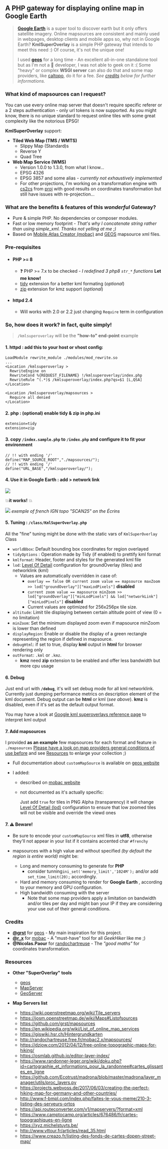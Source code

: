 

## A PHP gateway for displaying online map in Google Earth  

> **[Google Earth](https://www.google.com/intl/fr/earth/versions/)** is a super tool to discover earth but it only offers satellite imagery. 
>Online mapsources are consistent and mainly used in webpages, desktop clients and mobile apps so, why not in Google Earth?
> **KmlSuperOverlay** is a simple PHP gateway that intends to meet this need :) Of course, it's not the unique one!
>
> I used **[geos](https://github.com/grst/geos)** for a long time - An excellent all-in-one standalone tool but as I'm not a :snake: developer, I was not able to geek on it :(
> Some "heavy" or complex **WSGI server** can also do that and some map providers, like [caltopo](https://training.caltopo.com/all_users/import-export/earth#super), do it for a fee.
> *See [credits](#credits) below for further informations.*

### What kind of mapsources can I request?

You can use every online map server that doesn't require specific referer or a 2 steps authentication - only url tokens is now supported.
As you might know, there is no unique standard to request online tiles with some great complexity like the notorious EPSG!

**KmlSuperOverlay** support:

- **Tiled Web Map (TMS / WMTS)**
  - Slippy Map (Standard)s
  - Reverse Y
  - Quad Tree
- **Web Map Service (WMS)** 
  - Version 1.0.0 to 1.3.0, from what I know...
  - EPSG 4326
  - EPSG 3857 and some alias - *currently not exhaustively implemented*
  - For other projections, I'm working on a transformation engine with [cs2cs](https://proj.org/apps/cs2cs.html) from [proj](https://proj.org) with good results on coordinates transformation but still have issues with re-projection...

### What are the benefits & features of this *wonderful* Gateway?

- Pure & simple PHP. No dependencies or composer modules.
- Fast or low memory footprint - *That's why I concatenate string rather than using simple_xml. Thanks not yelling at me ;)*
- Based on [Mobile Atlas Creator (mobac)](https://mobac.sourceforge.io/) and [GEOS](https://github.com/grst/geos) mapsource xml files.

### Pre-requisites

- #### PHP >= 8 

  - :question: PHP >= 7.x  to be checked - *I redefined 3 php8 `str_*` functions* **Let me know!**
  - [tidy](https://www.php.net/manual/fr/book.tidy.php) extension for a better kml formating  (_optional_)
  - [zip](https://www.php.net/manual/fr/book.zip.php) extension for kmz support (_optional_)

- #### httpd 2.4

  - Will works with 2.0 or 2.2 just changing `Require` term in configuration

### So, how does it work? in fact, quite simply!

> `/kmlsuperoverlay` will be the **"how-to" end-point** example

#### 1.  httpd : add this to your host or vhost config:

```
LoadModule rewrite_module ./modules/mod_rewrite.so
...
<Location /kmlsuperoverlay >
  RewriteEngine on
  RewriteCond %{REQUEST_FILENAME} !/kmlsuperoverlay/index.php
  RewriteRule ^(.*)$ /kmlsuperoverlay/index.php?qs=$1 [L,QSA]
</Location>

<Location /kmlsuperoverlay/mapsources >
  Require all denied
</Location>
```

#### 2.  php : (optional) enable tidy & zip  in php.ini

```
extension=tidy
extension=zip
```

#### 3.  copy `/index.sample.php` to `/index.php` and configure it to fit your environment

```
// !! with ending '/'
define("MAP_SOURCE_ROOT","./mapsources/");
// !! with ending '/'
define("URL_BASE","/kmlsuperoverlay/");
```

#### 4. Use it in Google Earth : add > network link

![](./.readme/ge1.png)

:boom:**it works!** :boom:

![](./.readme/ge2.png)
*exemple of french IGN topo "SCAN25" on the Écrins*

#### 5. Tuning : `/class/KmlSuperOverlay.php`

All the "fine" tuning might be done with the static vars of `KmlSuperOverlay` Class

- `worldBbox`: Default bounding box coordinates for region overlayed
- `tidyOptions` : Operation made by Tidy (if enabled) to prettify kml format
- `kmlformat`: Header, footer and styles for the generated kml file
- `lod`: [Level Of Detail](https://developers.google.com/kml/documentation/kmlreference#lod) configuration for groundOverlay (tiles) and networklink (kml)
  - Values are automatically overridden in case of:
    - `overlay == false OR current zoom value == mapsource maxZoom >> lod["groundOverlay"]["maxLodPixels"]` **disabled**
    - `current zoom value == mapsource minZoom >> lod["groundOverlay"]["minLodPixels"] && lod["networkLink"]["minLodPixels"]` **disabled** 
    - Current values are optimized for 256x256px tile size.
- `altitude`: Limit tile displaying between certain altitude point of view (0 = no limitation)
- `minZoom`: Set the minimum displayed zoom even if mapsource minZoom is lower than defined
- `displayRegion`: Enable or disable the display of a green rectangle representing the region if defined in mapsource.
- `debugHtml`: if set to true, display **kml** output in **html** for browser rendering only
- `outFormat`: `.kml` or `.kmz`.
  - **kmz** need **zip** extension to be enabled and offer less bandwidth but more cpu usage

#### 6. Debug

Just end url with **`/debug`**, it's will set debug mode for all kml networklink.
Currently just dumping performance metrics on description element of the kml document.
Debug output can be **html** or kml (_see above_). **kmz** is disabled, even if it's set as the default output format.

You may have a look at [Google kml superoverlays reference page](https://developers.google.com/kml/documentation/kml_21tutorial#superoverlays) to interpret kml output

#### 7. Add mapsources
I provided **as an example** few mapsources for each format and feature in `./mapsources`
<u>Please have a look on map providers general conditions of use before</u> and see [Resources](#Resources) to enlarge your collection ;)

- Full documentation about `customMapSource` is available on [geos website](https://geos.readthedocs.io/en/latest/users.html#more-maps)

- I added:

  - <serverParts> described on [mobac website](https://mobac.sourceforge.io/wiki/index.php/Custom_XML_Map_Sources#serverParts)
  
  - <overlay> not documented as it's actually specific:
  
    Just add <overlay>`true`</overlay> for tiles in PNG Alpha (transparency) 
    it will change [Level Of Detail (lod)](https://developers.google.com/kml/documentation/regions#pixelrange) configuration to ensure that low zoomed tiles will not be visible and override the viewd ones

#### 7. :warning: ​Beware!

- Be sure to encode your `customMapSource`  xml files in **utf8**, otherwise they'll not appear in your list if it contains accented char `#frenchy`

- mapsources with a high <minZoom> value and without <region> specified *(by default the region is entire world)* might be: 
  - Long and memory consuming to generate for **PHP** 
    - consider tunning`ini_set('memory_limit','1024M');` and/or add `set_time_limit(20);` accordingly.
  - Hard and memory consuming to render for **Google Earth** , according to your memory and GPU configuration.
  - High bandwidth consuming with the server 
    - Note that some map providers apply a limitation on bandwidth and/or tiles per day and might ban your IP if they are considering your use out of their general conditions.

### Credits

- **[@grst](https://github.com/grst)** for [geos](https://geos.readthedocs.io) - My main inspiration for this project.
- **[@r_x](https://sourceforge.net/u/r_x/profile/)** for [mobac](https://sourceforge.net/p/mobac/) - A "must-have" tool for all _GeekHiker_ like me ;)
- **@Nicolas.Paour** for [randochartreuse](http://randochartreuse.free.fr/) - The *"good maths"* for coordinates transformation.

### Resources

- **Other "SuperOverlay" tools**
  - [geos](https://github.com/grst/geos)
  - [MapServer](https://mapserver.org/id/input/vector/kml.html#example-3-displaying-a-superoverlay-kml-file)
  - [GeoServer](https://docs.geoserver.org/latest/en/user/services/wms/googleearth/features/kmlsuperoverlays.html)

- **Map Servers list**
  - https://wiki.openstreetmap.org/wiki/Tile_servers
  - https://josm.openstreetmap.de/wiki/Maps#Listofsources
  - https://github.com/grst/mapsources
  - https://en.wikipedia.org/wiki/List_of_online_map_services
  - https://giswiki.hsr.ch/Hintergrundkarten
  - http://randochartreuse.free.fr/mobac2.x/mapsources/
  - https://dzjow.com/2012/04/12/free-online-topographic-maps-for-hiking/
  - https://osmlab.github.io/editor-layer-index/
  - https://www.randonner-leger.org/wiki/doku.php?id=cartographie_et_informations_pour_la_randonnee#cartes_glissantes_en_ligne
  - https://github.com/Ecotrust/madrona/blob/master/madrona/layer_manager/utils/proc_layers.py
  - https://projects.webvoss.de/2017/06/03/creating-the-perfect-hiking-map-for-germany-and-other-countries/
  - http://www.f-bmpl.com/index.php/faites-le-vous-meme/210-3-listing-des-serveurs-ortos
  - https://api.routeconverter.com/v1/mapservers/?format=xml
  - https://www.camptocamp.org/articles/676486/fr/cartes-topographiques-en-ligne
  - https://xyz.michelstuyts.be/
  - http://www.vttour.fr/articles/read_35.html
  - https://www.creazo.fr/listing-des-fonds-de-cartes-dopen-street-map/